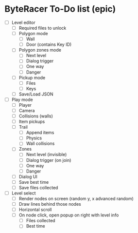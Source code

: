 # ByteRacer To-Do list (epic)

- [ ] Level editor
    - [ ] Required files to unlock
    - [ ] Polygon mode
        - [ ] Wall
        - [ ] Door (contains Key ID)
    - [ ] Polygon zones mode
        - [ ] Next level
        - [ ] Dialog trigger
        - [ ] One way
        - [ ] Danger
    - [ ] Pickup mode
        - [ ] Files
        - [ ] Keys
    - [ ] Save/Load JSON
- [ ] Play mode
    - [ ] Player
    - [ ] Camera
    - [ ] Collisions (walls)
    - [ ] Item pickups
    - [ ] Trail
        - [ ] Append items
        - [ ] Physics
        - [ ] Wall collisions
    - [ ] Zones
        - [ ] Next level (invisible)
        - [ ] Dialog trigger (on join)
        - [ ] One way
        - [ ] Danger
    - [ ] Dialog UI
    - [ ] Save best time
    - [ ] Save files collected
- [ ] Level select
    - [ ] Render nodes on screen (random y, x advanced random)
    - [ ] Draw lines behind those nodes
    - [ ] Horizontal scroll
    - [ ] On node click, open popup on right with level info
        - [ ] Files collected
        - [ ] Best time
